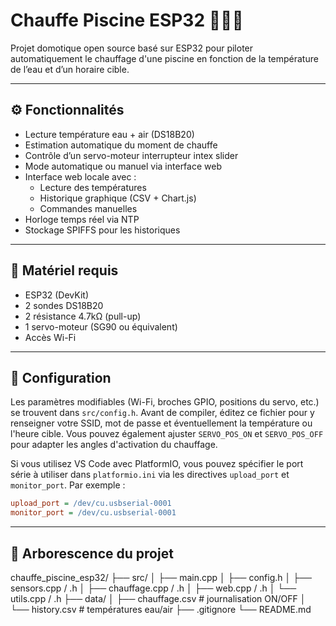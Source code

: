 # Chauffe Piscine ESP32 🏊‍♂️🔥

Projet domotique open source basé sur ESP32 pour piloter automatiquement le chauffage d'une piscine en fonction de la température de l’eau et d’un horaire cible.

---

## ⚙️ Fonctionnalités

- Lecture température eau + air (DS18B20)
- Estimation automatique du moment de chauffe
- Contrôle d’un servo-moteur interrupteur intex slider
- Mode automatique ou manuel via interface web
- Interface web locale avec :
  - Lecture des températures
  - Historique graphique (CSV + Chart.js)
  - Commandes manuelles
- Horloge temps réel via NTP
- Stockage SPIFFS pour les historiques

---

## 📡 Matériel requis

- ESP32 (DevKit)
- 2 sondes DS18B20
- 2 résistance 4.7kΩ (pull-up)
- 1 servo-moteur (SG90 ou équivalent)
- Accès Wi-Fi

---

## 🔧 Configuration

Les paramètres modifiables (Wi-Fi, broches GPIO, positions du servo, etc.) se trouvent dans `src/config.h`.
Avant de compiler, éditez ce fichier pour y renseigner votre SSID, mot de passe
et éventuellement la température ou l'heure cible.
Vous pouvez également ajuster `SERVO_POS_ON` et `SERVO_POS_OFF` pour adapter les angles d'activation du chauffage.

Si vous utilisez VS Code avec PlatformIO, vous pouvez spécifier le port série à
utiliser dans `platformio.ini` via les directives `upload_port` et
`monitor_port`. Par exemple :

```ini
upload_port = /dev/cu.usbserial-0001
monitor_port = /dev/cu.usbserial-0001
```

---

## 🧱 Arborescence du projet
chauffe_piscine_esp32/
├── src/
│ ├── main.cpp
│ ├── config.h
│ ├── sensors.cpp / .h
│ ├── chauffage.cpp / .h
│ ├── web.cpp / .h
│ └── utils.cpp / .h
├── data/
│ ├── chauffage.csv # journalisation ON/OFF
│ └── history.csv # températures eau/air
├── .gitignore
└── README.md
